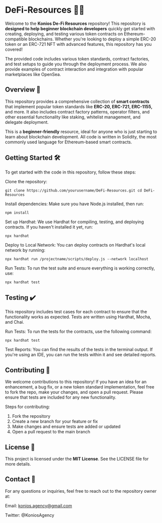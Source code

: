 # DeFi-Resources 🧑‍💻

Welcome to the **Konios De-Fi Resources** repository! This repository is **designed to help beginner blockchain developers** quickly get started with creating, deploying, and testing various token contracts on Ethereum-compatible blockchains. Whether you're looking to deploy a simple ERC-20 token or an ERC-721 NFT with advanced features, this repository has you covered!

The provided code includes various token standards, contract factories, and test setups to guide you through the deployment process. We also provide examples of contract interaction and integration with popular marketplaces like OpenSea.

## Overview 📘
This repository provides a comprehensive collection of **smart contracts** that implement popular token standards like **ERC-20, ERC-721, ERC-1155,** and more. It also includes contract factory patterns, operator filters, and other essential functionality like staking, whitelist management, and delegate deployment.

This is a **beginner-friendly** resource, ideal for anyone who is just starting to learn about blockchain development. All code is written in Solidity, the most commonly used language for Ethereum-based smart contracts.

## Getting Started 🛠️
To get started with the code in this repository, follow these steps:

Clone the repository:

`git clone https://github.com/yourusername/DeFi-Resources.git
cd DeFi-Resources`

Install dependencies: Make sure you have Node.js installed, then run:

  `npm install`

Set up Hardhat: We use Hardhat for compiling, testing, and deploying contracts. If you haven't installed it yet, run:

  `npx hardhat`

Deploy to Local Network: You can deploy contracts on Hardhat's local network by running:

  `npx hardhat run /projectname/scripts/deploy.js --network localhost`

Run Tests: To run the test suite and ensure everything is working correctly, use:

  `npx hardhat test`

## Testing ✔️
This repository includes test cases for each contract to ensure that the functionality works as expected. Tests are written using Hardhat, Mocha, and Chai.

Run Tests: To run the tests for the contracts, use the following command:

`npx hardhat test`

Test Reports: You can find the results of the tests in the terminal output. If you're using an IDE, you can run the tests within it and see detailed reports.

## Contributing 🤝
We welcome contributions to this repository! If you have an idea for an enhancement, a bug fix, or a new token standard implementation, feel free to fork the repo, make your changes, and open a pull request. Please ensure that tests are included for any new functionality.

Steps for contributing:
1. Fork the repository
2. Create a new branch for your feature or fix
3. Make changes and ensure tests are added or updated
4. Open a pull request to the main branch

## License 💼
This project is licensed under the **MIT License**. See the LICENSE file for more details.

## Contact 🚀
For any questions or inquiries, feel free to reach out to the repository owner at:

Email: konios.agency@gmail.com

Twitter: @KoniosAgency
